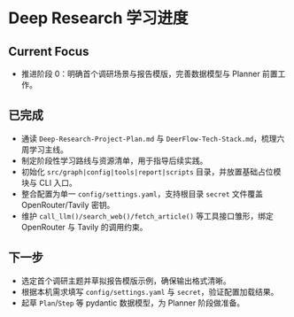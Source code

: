 # Deep Research 学习进度

## Current Focus
- 推进阶段 0：明确首个调研场景与报告模版，完善数据模型与 Planner 前置工作。

## 已完成
- 通读 `Deep-Research-Project-Plan.md` 与 `DeerFlow-Tech-Stack.md`，梳理六周学习主线。
- 制定阶段性学习路线与资源清单，用于指导后续实践。
- 初始化 `src/graph|config|tools|report|scripts` 目录，并放置基础占位模块与 CLI 入口。
- 整合配置为单一 `config/settings.yaml`，支持根目录 `secret` 文件覆盖 OpenRouter/Tavily 密钥。
- 维护 `call_llm()/search_web()/fetch_article()` 等工具接口雏形，绑定 OpenRouter 与 Tavily 的调用约束。

## 下一步
- 选定首个调研主题并草拟报告模版示例，确保输出格式清晰。
- 根据本机需求填写 `config/settings.yaml` 与 `secret`，验证配置加载结果。
- 起草 `Plan`/`Step` 等 pydantic 数据模型，为 Planner 阶段做准备。
